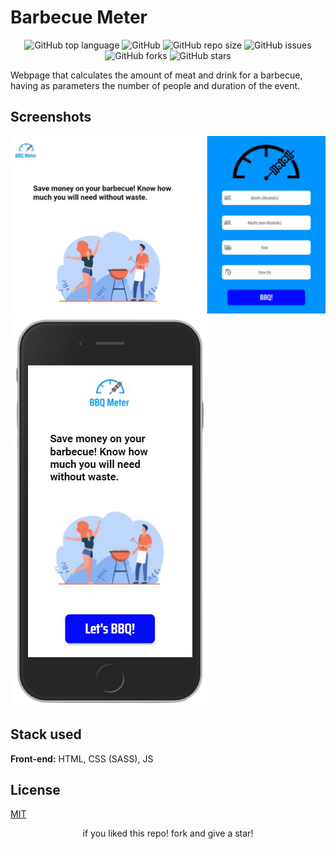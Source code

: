 # Barbecue Meter

<div align="center">

![GitHub top language](https://img.shields.io/github/languages/top/KaiqueMCR/BBQ-Meter?color=%20%23c69%20)
![GitHub](https://img.shields.io/github/license/KaiqueMCR/BBQ-MEter)
![GitHub repo size](https://img.shields.io/github/repo-size/KaiqueMCR/BBQ-Meter)
![GitHub issues](https://img.shields.io/github/issues/KaiqueMCR/BBQ-Meter)
![GitHub forks](https://img.shields.io/github/forks/KaiqueMCR/BBQ-Meter)
![GitHub stars](https://img.shields.io/github/stars/KaiqueMCR/BBQ-Meter)

</div>

Webpage that calculates the amount of meat and drink for a barbecue, having as parameters the number of people and duration of the event.

## Screenshots

![App Screenshot](assets/images/screenshot.jpeg)
![App Screenshot Mobile](assets/images/screenshotMobile.png)

## Stack used

**Front-end:** HTML, CSS (SASS), JS

## License

[MIT](https://choosealicense.com/licenses/mit/)

<p style="text-align: center;">if you liked this repo! fork and give a star!</p>
